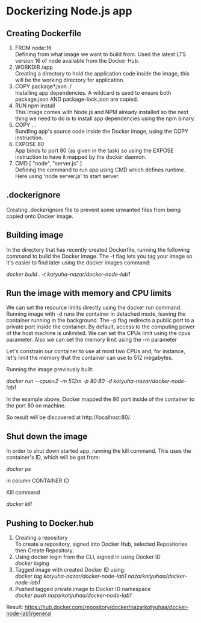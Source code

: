 # Dockerizing Node.js app

## Creating Dockerfile

1. FROM node:16 \
Defining from what image we want to build from. Used the latest LTS version 16 of node available from the Docker Hub.
2. WORKDIR /app \
Creating a directory to hold the application code inside the image, this will be the working directory for application.
3. COPY package*.json ./ \
Installing app dependencies. A wildcard is used to ensure both package.json AND package-lock.json are copied.
4. RUN npm install \
This image comes with Node.js and NPM already installed so the next thing we need to do is to install app dependencies using the npm binary.
5. COPY . . \
Bundling app's source code inside the Docker image, using the COPY instruction.
6. EXPOSE 80 \
App binds to port 80 (as given in the task) so using the EXPOSE instruction to have it mapped by the docker daemon.
7. CMD [ "node", "server.js" ] \
Defining the command to run app using CMD which defines runtime. Here using 'node server.js' to start server.


## .dockerignore

Creating .dockerignore file to prevent some unwanted files from being copied onto Docker image.


## Building image

In the directory that has recently created Dockerfile, running the following command to build the Docker image. The -t flag lets you tag your image so it's easier to find later using the docker images command:

*docker build . -t kotyuha-nazar/docker-node-lab1*

## Run the image with memory and CPU limits

We can set the resource limits directly using the docker run command. Running image with -d runs the container in detached mode, leaving the container running in the background. The -p flag redirects a public port to a private port inside the container. By default, access to the computing power of the host machine is unlimited. We can set the CPUs limit using the cpus parameter. Also we can set the memory limit using the -m parameter 

Let's constrain our container to use at most two CPUs and, for instance, let's limit the memory that the container can use to 512 megabytes. 

Running the image previously built:

*docker run --cpus=2 -m 512m -p 80:80 -d kotyuha-nazar/docker-node-lab1*

In the example above, Docker mapped the 80 port inside of the container to the port 80 on machine.

So result will be discovered at http://localhost:80/.

## Shut down the image 

In order to shut down started app, running the kill command. This uses the container's ID, which will be got from:

*docker ps*

in column CONTAINER ID

Kill command 

*docker kill <CONTAINER ID>*


## Pushing to Docker.hub

1. Creating a repository \
To create a repository, signed into Docker Hub, selected Repositories then Create Repository.
2. Using docker login from the CLI, signed in using Docker ID \
*docker loging*
3. Tagged image with created Docker ID using: \
*docker tag kotyuha-nazar/docker-node-lab1 nazarkotyuhaa/docker-node-lab1* 
4. Pushed tagged private image to Docker ID namespace \
*docker push nazarkotyuhaa/docker-node-lab1*

Result: 
https://hub.docker.com/repository/docker/nazarkotyuhaa/docker-node-lab1/general
